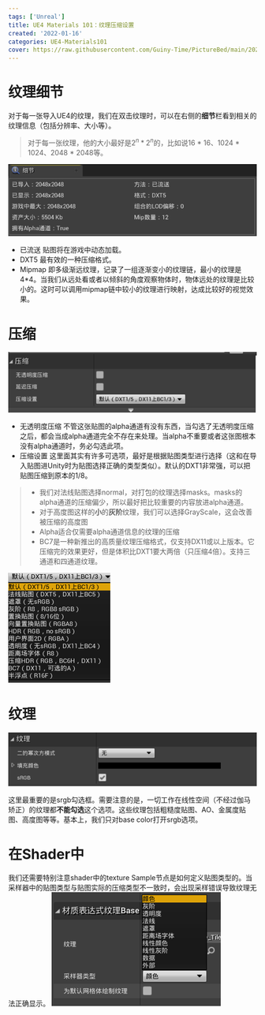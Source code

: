```yaml
---
tags: ['Unreal']
title: UE4 Materials 101：纹理压缩设置
created: '2022-01-16'
categories: UE4-Materials101
cover: https://raw.githubusercontent.com/Guiny-Time/PictureBed/main/20220117031021.png
---
```


# 纹理细节
对于每一张导入UE4的纹理，我们在双击纹理时，可以在右侧的**细节**栏看到相关的纹理信息（包括分辨率、大小等）。
> 对于每一张纹理，他的大小最好是$2^{n} * 2^{n}$的，比如说16 * 16、1024 * 1024、2048 * 2048等。

<img src="https://raw.githubusercontent.com/Guiny-Time/PictureBed/main/20220117022644.png"/>

- 已流送
贴图将在游戏中动态加载。
- DXT5
最有效的一种压缩格式。
- Mipmap
即多级渐远纹理，记录了一组逐渐变小的纹理链，最小的纹理是4*4。当我们从远处看或者以倾斜的角度观察物体时，物体远处的纹理是比较小的。这时可以调用mipmap链中较小的纹理进行映射，达成比较好的视觉效果。

# 压缩
<img src="https://raw.githubusercontent.com/Guiny-Time/PictureBed/main/20220117023828.png"/>

- 无透明度压缩
不管这张贴图的alpha通道有没有东西，当勾选了无透明度压缩之后，都会当成alpha通道完全不存在来处理。当alpha不重要或者这张图根本没有alpha通道时，务必勾选此项。
- 压缩设置
这里面其实有许多可选项，最好是根据贴图类型进行选择（这和在导入贴图进Unity时为贴图选择正确的类型类似）。默认的DXT1非常强，可以把贴图压缩到原本的1/8。
>- 我们对法线贴图选择normal，对打包的纹理选择masks。masks的alpha通道的压缩偏少，所以最好把比较重要的内容放进alpha通道。
>- 对于高度图这样的**小**的**灰阶**纹理，我们可以选择GrayScale，这会改善被压缩的高度图
>- Alpha适合仅需要alpha通道信息的纹理的压缩
>- BC7是一种新推出的高质量纹理压缩格式，仅支持DX11或以上版本。它压缩完的效果更好，但是体积比DXT1要大两倍（只压缩4倍）。支持三通道和四通道纹理。

<img src="https://raw.githubusercontent.com/Guiny-Time/PictureBed/main/20220117024335.png"/>

# 纹理
<img src="https://raw.githubusercontent.com/Guiny-Time/PictureBed/main/20220117025237.png"/>

这里最重要的是srgb勾选框。需要注意的是，一切工作在线性空间（不经过伽马矫正）的纹理都**不能勾选**这个选项。这些纹理包括粗糙度贴图、AO、金属度贴图、高度图等等。基本上，我们只对base color打开srgb选项。

# 在Shader中
我们还需要特别注意shader中的texture Sample节点是如何定义贴图类型的。当采样器中的贴图类型与贴图实际的压缩类型不一致时，会出现采样错误导致纹理无法正确显示。
<img src="https://raw.githubusercontent.com/Guiny-Time/PictureBed/main/20220117030729.png"/>
